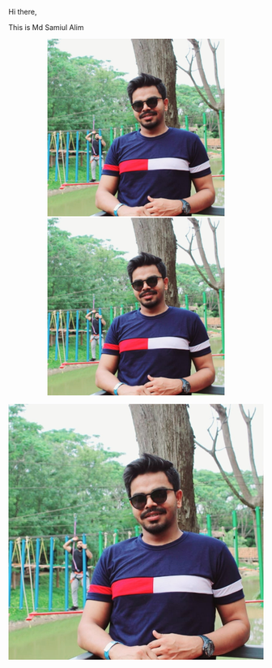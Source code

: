 Hi there,

This is Md Samiul Alim

<p align="center">
  <img src="https://github.com/samiforgit/flask_calculator_app/blob/main/sami_img.jpeg" width="350" title="hover text">
  <img src="https://github.com/samiforgit/flask_calculator_app/blob/main/sami_img.jpeg" width="350" alt="accessibility text">
</p>

![alt text](https://github.com/samiforgit/flask_calculator_app/blob/main/sami_img.jpeg?raw=true)


